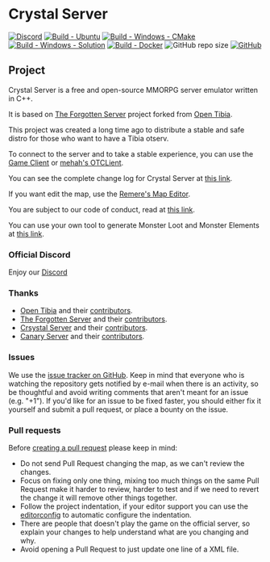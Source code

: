# Crystal Server

[![Discord](https://img.shields.io/discord/1310943869923495988?style=flat-square&logo=discord)](https://discord.gg/7AYJEHTghQ)
[![Build - Ubuntu](https://github.com/jprzimba/crystalserver/actions/workflows/build-ubuntu.yml/badge.svg)](https://github.com/jprzimba/crystalserver/actions/workflows/build-ubuntu.yml)
[![Build - Windows - CMake](https://github.com/jprzimba/crystalserver/actions/workflows/build-windows-cmake.yml/badge.svg)](https://github.com/jprzimba/crystalserver/actions/workflows/build-windows-cmake.yml)
[![Build - Windows - Solution](https://github.com/jprzimba/crystalserver/actions/workflows/build-windows-solution.yml/badge.svg)](https://github.com/jprzimba/crystalserver/actions/workflows/build-windows-solution.yml)
[![Build - Docker](https://github.com/jprzimba/crystalserver/actions/workflows/build-docker.yml/badge.svg)](https://github.com/jprzimba/crystalserver/actions/workflows/build-docker.yml)
![GitHub repo size](https://img.shields.io/github/repo-size/jprzimba/crystalserver)
[![GitHub](https://img.shields.io/github/license/jprzimba/crystalserver)](https://github.com/jprzimba/crystalserver/blob/main/LICENSE)


## Project

Crystal Server is a free and open-source MMORPG server emulator written in C++.

It is based on [The Forgotten Server](https://github.com/otland/forgottenserver) project forked from [Open Tibia](https://github.com/opentibia/server).

This project was created a long time ago to distribute a stable and safe distro for those who want to have a Tibia otserv.

To connect to the server and to take a stable experience, you can
use the [Game Client](https://github.com/jprzimba/gameclient/releases) or [mehah's OTCLient](https://github.com/mehah/otclient).

You can see the complete change log for Crystal Server at [this link](https://github.com/jprzimba/crystalserver/blob/main/markdowns/CHANGELOG.md).

If you want edit the map, use the [Remere's Map Editor](https://www.mediafire.com/file/o2e06j8j2lsxmh8/RME.rar/file).

You are subject to our code of conduct, read
at [this link](https://github.com/jprzimba/crystalserver/blob/main/markdowns/CODE_OF_CONDUCT.md).

You can use your own tool to generate Monster Loot and Monster Elements at [this link](https://crystalsever.vercel.app).

### Official Discord
Enjoy our [Discord](https://discord.gg/7AYJEHTghQ)

### Thanks
- [Open Tibia](https://github.com/opentibia/server) and their [contributors](https://github.com/opentibia/server/graphs/contributors).
- [The Forgotten Server](https://github.com/otland/forgottenserver) and their [contributors](https://github.com/otland/forgottenserver/graphs/contributors).
- [Crsystal Server](https://github.com/jprzimba/crystalserver) and their [contributors](https://github.com/jprzimba/crystalserver/graphs/contributors).
- [Canary Server](https://github.com/opentibiabr/canary) and their [contributors](https://github.com/opentibiabr/canary/graphs/contributors).


### Issues

We use the [issue tracker on GitHub](https://github.com/jprzimba/crystalserver/issues). Keep in mind that everyone who is
watching the repository gets notified by e-mail when there is an activity, so be thoughtful and avoid writing comments
that aren't meant for an issue (e.g. "+1"). If you'd like for an issue to be fixed faster, you should either fix it
yourself and submit a pull request, or place a bounty on the issue.

### Pull requests

Before [creating a pull request](https://github.com/jprzimba/crystalserver/pulls) please keep in mind:

* Do not send Pull Request changing the map, as we can't review the changes.
* Focus on fixing only one thing, mixing too much things on the same Pull Request make it harder to review, harder to
  test and if we need to revert the change it will remove other things together.
* Follow the project indentation, if your editor support you can use the [editorconfig](https://editorconfig.org/) to
  automatic configure the indentation.
* There are people that doesn't play the game on the official server, so explain your changes to help understand what
  are you changing and why.
* Avoid opening a Pull Request to just update one line of a XML file.